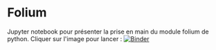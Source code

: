 # Folium
Jupyter notebook pour présenter la prise en main du module folium de python.
Cliquer sur l'image pour lancer :
[![Binder](https://mybinder.org/badge_logo.svg)](https://mybinder.org/v2/gh/Denis2caen/Folium.git/master?filepath=Folium.ipynb)

 
